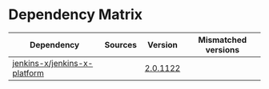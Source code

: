 # Dependency Matrix

Dependency | Sources | Version | Mismatched versions
---------- | ------- | ------- | -------------------
[jenkins-x/jenkins-x-platform](https://github.com/jenkins-x/jenkins-x-platform.git) |  | [2.0.1122](https://github.com/jenkins-x/jenkins-x-platform/releases/tag/v2.0.1122) | 
